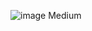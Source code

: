 
![image Medium](https://github.com/SanaJallouli/RayTracerInWeekend/assets/59178137/be30a937-bf5b-4af4-a1d7-eb06dc8f9e50)
